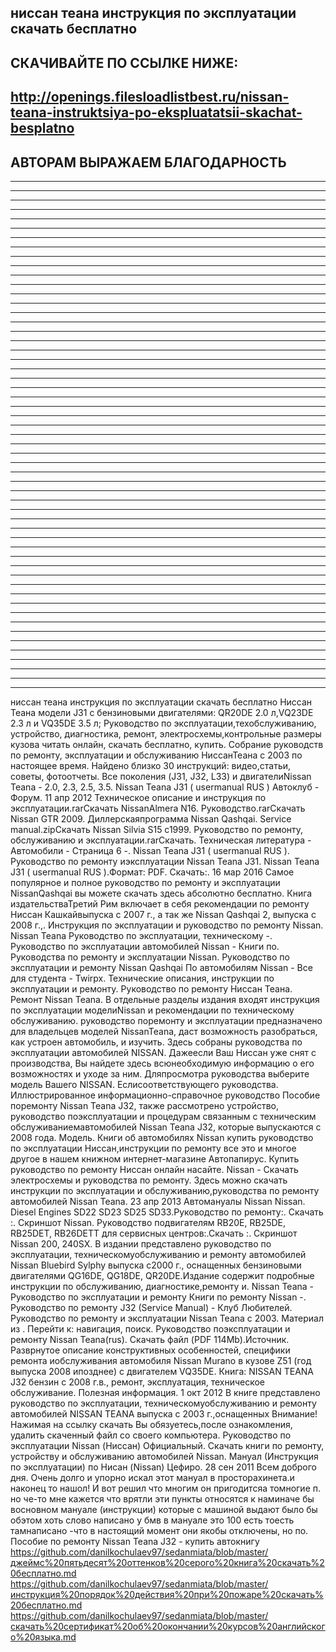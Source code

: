 ниссан теана инструкция по эксплуатации скачать бесплатно
--------------------------------------------------
СКАЧИВАЙТЕ ПО ССЫЛКЕ НИЖЕ:
--------------------------------------------------
http://openings.filesloadlistbest.ru/nissan-teana-instruktsiya-po-ekspluatatsii-skachat-besplatno
--------------------------------------------------
АВТОРАМ ВЫРАЖАЕМ БЛАГОДАРНОСТЬ
--------------------------------------------------
--------------------------------------------------
--------------------------------------------------
--------------------------------------------------
--------------------------------------------------
--------------------------------------------------
--------------------------------------------------
--------------------------------------------------
--------------------------------------------------
--------------------------------------------------
--------------------------------------------------
--------------------------------------------------
--------------------------------------------------
--------------------------------------------------
--------------------------------------------------
--------------------------------------------------
--------------------------------------------------
--------------------------------------------------
--------------------------------------------------
--------------------------------------------------
--------------------------------------------------
--------------------------------------------------
--------------------------------------------------
--------------------------------------------------
--------------------------------------------------
--------------------------------------------------
--------------------------------------------------
--------------------------------------------------
--------------------------------------------------
--------------------------------------------------
--------------------------------------------------
--------------------------------------------------
--------------------------------------------------
--------------------------------------------------
--------------------------------------------------
--------------------------------------------------
--------------------------------------------------
--------------------------------------------------
--------------------------------------------------
--------------------------------------------------
--------------------------------------------------
--------------------------------------------------
--------------------------------------------------
--------------------------------------------------
--------------------------------------------------
--------------------------------------------------
--------------------------------------------------
--------------------------------------------------
--------------------------------------------------
--------------------------------------------------
--------------------------------------------------
--------------------------------------------------
--------------------------------------------------
--------------------------------------------------
--------------------------------------------------
--------------------------------------------------
ниссан теана инструкция по эксплуатации скачать бесплатно Ниссан Теана модели J31 с бензиновыми двигателями: QR20DE 2.0 л,VQ23DE 2.3 л и VQ35DE 3.5 л; Руководство по эксплуатации,техобслуживанию, устройство, диагностика, ремонт, электросхемы,контрольные размеры кузова читать онлайн, скачать бесплатно, купить. Собрание руководств по ремонту, эксплуатации и обслуживанию НиссанТеана с 2003 по настоящее время. Найдено близко 30 инструкций: видео,статьи, советы, фотоотчеты. Все поколения (J31, J32, L33) и двигателиNissan Teana - 2.0, 2.3, 2.5, 3.5. Nissan Teana J31 ( usermanual  RUS )  Автоклуб - Форум. 11 апр 2012  Техническое описание и инструкция по эксплуатации.rarСкачать NissanAlmera N16. Руководство.rarСкачать Nissan GTR 2009. Диллерскаяпрограмма  Nissan Qashqai. Service manual.zipСкачать Nissan Silvia S15 с1999. Руководство по ремонту, обслуживанию и эксплуатации.rarСкачать. Техническая литература - Автомобили - Страница 6 -. Nissan Teana J31 ( usermanual  RUS ). Руководство по ремонту иэксплуатации Nissan Teana J31. Nissan Teana J31 ( usermanual  RUS ).Формат: PDF. Скачать:. 16 мар 2016  Самое популярное и полное руководство по ремонту и эксплуатации NissanQashqai вы можете скачать здесь абсолютно бесплатно. Книга издательстваТретий Рим включает в себя рекомендации по ремонту Ниссан Кашкайвыпуска с 2007 г., а так же Nissan Qashqai 2, выпуска с 2008 г.,. Инструкция по эксплуатации и руководство по ремонту Nissan. Nissan Teana Руководство по эксплуатации, техническому -. Руководство по эксплуатации автомобилей Nissan - Книги по. Руководства по ремонту и эксплуатации Nissan. Руководство по эксплуатации и ремонту Nissan Qashqai
По автомобилям Nissan - Все для студента - Twirpx. Технические описания, инструкции по эксплуатации и ремонту. Руководство по ремонту Ниссан Теана. Ремонт Nissan Teana. В отдельные разделы издания входят инструкция по эксплуатации моделиNissan и рекомендации по техническому обслуживанию.  руководство поремонту и эксплуатации предназначено для владельцев моделей NissanTeana, даст возможность разобраться, как устроен автомобиль, и изучить. Здесь собраны руководства по эксплуатации автомобилей NISSAN. Дажеесли Ваш Ниссан уже снят с производства, Вы найдете здесь всюнеобходимую информацию о его возможностях и уходе за ним. Дляпросмотра руководства выберите модель Вашего NISSAN. Еслисоответствующего руководства. Иллюстрированное информационно-справочное руководство Пособие поремонту Nissan Teana J32, также рассмотрено устройство, руководство поэксплуатации и процедурам связанным с техническим обслуживаниемавтомобилей Nissan Teana J32, которые выпускаются с 2008 года. Модель. Книги об автомобилях Nissan  купить руководство по эксплуатации Ниссан,инструкции по ремонту  все это и многое другое в нашем книжном интернет-магазине Автопапирус. Купить руководство по ремонту Ниссан онлайн насайте. Nissan - Скачать электросхемы и руководства по ремонту. Здесь можно скачать инструкции по эксплуатации и обслуживанию,руководства по ремонту автомобилей Nissan Teana. 23 апр 2013  Автомануалы Nissan Nissan. Diesel Engines SD22 SD23 SD25 SD33.Руководство по ремонту:. Скачать :. Cкриншот Nissan. Руководство подвигателям RB20E, RB25DE, RB25DET, RB26DETT для сервисных центров:.Скачать :. Cкриншот Nissan 200, 240SX. В издании представлено руководство по эксплуатации, техническомуобслуживанию и ремонту автомобилей Nissan Bluebird Sylphy выпуска с2000 г., оснащенных бензиновыми двигателями QG16DE, QG18DE, QR20DE.Издание содержит подробные инструкции по обслуживанию, диагностике,ремонту и. Nissan Teana - Руководство по эксплуатации и ремонту
Книги по ремонту Nissan -. Руководство по ремонту J32 (Service Manual) - Клуб Любителей. Руководство по ремонту и эксплуатации Nissan Teana с 2003. Материал из . Перейти к: навигация, поиск. Руководство поэксплуатации и ремонту Nissan Teana(rus). Скачать файл (PDF 114Mb).Источник. Разврнутое описание конструктивных особенностей, специфики ремонта иобслуживания автомобиля Nissan Murano в кузове Z51 (год выпуска 2008 ипозднее) с двигателем VQ35DE. Книга: NISSAN TEANA J32 бензин с 2008 г.в., ремонт, эксплуатация, техническое обслуживание. Полезная информация. 1 окт 2012  В книге представлено руководство по эксплуатации, техническомуобслуживанию и ремонту автомобилей NISSAN TEANA выпуска с 2003 г.,оснащенных  Внимание! Нажимая на ссылку скачать Вы обязуетесь,после ознакомления, удалить скаченный файл со своего компьютера. Руководство по эксплуатации Nissan (Ниссан)  Официальный. Скачать книги по ремонту, устройству и обслуживанию автомобилей Nissan. Мануал (Инструкция по эксплуатации) по Нисан (Nissan) Цефиро. 28 сен 2011  Всем доброго дня. Очень долго и упорно искал этот мануал в просторахинета.и наконец то нашол! И вот решил что многим он пригодитсяа томногие п. но че-то мне кажется что врятли эти пункты относятся к наминаче бы восновном мануале (инструкции) которые с машиной выдают было бы обэтом хоть слово написано у бмв в мануале это 100 есть тоесть тамнаписано -что в настоящий момент они якобы отключены, но по. Пособие по ремонту Nissan Teana J32 - купить автокнигу
https://github.com/danilkochulaev97/sedanmiata/blob/master/джеймс%20пятьдесят%20оттенков%20серого%20книга%20скачать%20бесплатно.md
https://github.com/danilkochulaev97/sedanmiata/blob/master/инструкция%20порядок%20действия%20при%20пожаре%20скачать%20бесплатно.md
https://github.com/danilkochulaev97/sedanmiata/blob/master/скачать%20сертификат%20об%20окончании%20курсов%20английского%20языка.md